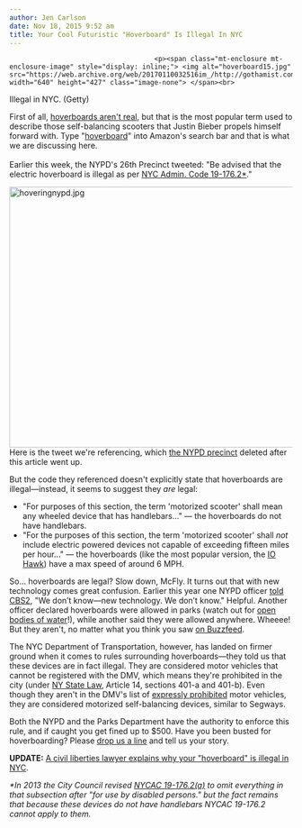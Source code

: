```yaml
---
author: Jen Carlson
date: Nov 18, 2015 9:52 am
title: Your Cool Futuristic "Hoverboard" Is Illegal In NYC
---
```


	
										<p><span class="mt-enclosure mt-enclosure-image" style="display: inline;"> <img alt="hoverboard15.jpg" src="https://web.archive.org/web/20170110032516im_/http://gothamist.com/attachments/arts_jen/hoverboard15.jpg" width="640" height="427" class="image-none"> </span><br>
<span class="photo_caption">Illegal in NYC. (Getty)</span></p>

<p>First of all, <a href="https://web.archive.org/web/20170110032516/http://www.nytimes.com/2015/10/22/business/why-a-back-to-the-future-hoverboard-never-took-off.html">hoverboards aren&apos;t real</a>, but that is the most popular term used to describe those self-balancing scooters that Justin Bieber propels himself forward with. Type &quot;<a href="https://web.archive.org/web/20170110032516/http://www.amazon.com/s/ref=nb_sb_noss_2?url=search-alias%3Daps&amp;field-keywords=hoverboard">hoverboard</a>&quot; into Amazon&apos;s search bar and that is what we are discussing here.<br>
 <br>
Earlier this week, the NYPD&apos;s 26th Precinct tweeted: &quot;Be advised that the electric hoverboard is illegal as per <a href="https://web.archive.org/web/20170110032516/http://codes.lp.findlaw.com/nycode/ADC/19/1/3/19-176.2">NYC Admin. Code 19-176.2*</a>.&quot;</p>

<p><span class="mt-enclosure mt-enclosure-image" style="display: inline;"> <img alt="hoveringnypd.jpg" src="https://web.archive.org/web/20170110032516im_/http://gothamist.com/attachments/arts_jen/hoveringnypd.jpg" width="640" height="463" class="image-none"> </span><br>
<span class="photo_caption">Here is the tweet we&apos;re referencing, which <a href="https://web.archive.org/web/20170110032516/https://twitter.com/NYPD26Pct">the NYPD precinct</a> deleted after this article went up.</span></p>

<p>But the code they referenced doesn&apos;t explicitly state that hoverboards are illegal&#x2014;instead, it seems to suggest they <em>are</em> legal:</p><ul><li>&quot;For purposes of this section, the term &apos;motorized scooter&apos; shall mean any wheeled device that has handlebars...&quot; &#x2014; the hoverboards do not have handlebars.<br>
</li><li>&quot;For the purposes of this section, the term &apos;motorized scooter&apos; shall <em>not</em> include electric powered devices not capable of exceeding fifteen miles per hour...&quot; &#x2014; the hoverboards (like the most popular version, the <a href="https://web.archive.org/web/20170110032516/http://iohawk.com/">IO Hawk</a>) have a max speed of around 6 MPH.</li></ul>So... hoverboards are legal? Slow down, McFly. It turns out that with new technology comes great confusion. Earlier this year one NYPD officer <a href="https://web.archive.org/web/20170110032516/http://newyork.cbslocal.com/2015/09/01/motorized-unicycles-legality-confusion/">told CBS2</a>, &quot;We don&#x2019;t know&#x2014;new technology. We don&#x2019;t know.&quot; Helpful. Another officer declared hoverboards were allowed in parks (watch out for <a href="https://web.archive.org/web/20170110032516/https://www.youtube.com/watch?v=TkyLnWm1iCs">open bodies of water</a>!), while another said they were allowed anywhere. Wheeee! But they aren&apos;t, no matter what you think you saw <a href="https://web.archive.org/web/20170110032516/http://www.buzzfeed.com/awesomer/hover-or-die#.wo1R29vn8">on Buzzfeed</a>.<p></p>

<p>The NYC Department of Transportation, however, has landed on firmer ground when it comes to rules surrounding hoverboards&#x2014;they told us that these devices are in fact illegal. They are considered motor vehicles that cannot be registered with the DMV, which means they&apos;re prohibited in the city (under <a href="https://web.archive.org/web/20170110032516/http://ypdcrime.com/vt/article14.htm#t401">NY State Law</a>, Article 14, sections 401-a and 401-b). Even though they aren&apos;t in the DMV&apos;s list of <a href="https://web.archive.org/web/20170110032516/http://dmv.ny.gov/registration/motorized-devices-cannot-be-registered-new-york">expressly prohibited</a> motor vehicles, they are considered motorized self-balancing devices, similar to Segways.</p>

<p>Both the NYPD and the Parks Department have the authority to enforce this rule, and if caught you get fined up to $500. Have you been busted for hoverboarding? Please <a href="https://web.archive.org/web/20170110032516/mailto:tips@gothamist.com">drop us a line</a> and tell us your story.</p>

<p><strong>UPDATE:</strong> <a href="https://web.archive.org/web/20170110032516/http://gothamist.com/2015/11/19/hoverboard_overboard.php">A civil liberties lawyer explains why your &quot;hoverboard&quot; is illegal in NYC</a>.</p>

<p><em>*In 2013 the City Council revised <a href="https://web.archive.org/web/20170110032516/http://legistar.council.nyc.gov/LegislationDetail.aspx?ID=1326092&amp;GUID=3138BFA9-4D11-4F3B-A06B-9FB3A04511CA">NYCAC 19-176.2(a)</a> to omit everything in that subsection after &quot;for use by disabled persons.&quot; but the fact remains that because these devices do not have handlebars NYCAC 19-176.2 cannot apply to them.</em></p>					
										
									
				